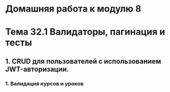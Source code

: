 # Домашняя работа к модулю 8
# Тема 32.1 Валидаторы, пагинация и тесты

## 1. CRUD для пользователей с использованием JWT-авторизации.

### 1. Валидация курсов и уроков
